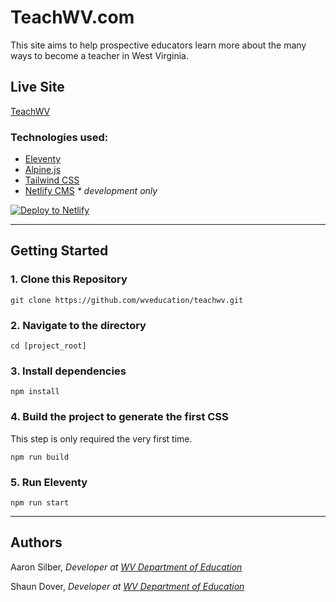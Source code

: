 # TeachWV.com
This site aims to help prospective educators learn more about the many ways to become a teacher in West Virginia.

## Live Site
[TeachWV](https://teachwv.com)

### Technologies used:

- [Eleventy](https://www.11ty.dev/)
- [Alpine.js](https://github.com/alpinejs/alpine)
- [Tailwind CSS](https://tailwindcss.com/)
- [Netlify CMS](https://www.netlifycms.org/) _* development only_


<a href="https://app.netlify.com/start/deploy?repository=https://github.com/wveducation/teachwv&amp;stack=cms"><img src="https://www.netlify.com/img/deploy/button.svg" alt="Deploy to Netlify" /></a>

------

## Getting Started

### 1\. Clone this Repository

```
git clone https://github.com/wveducation/teachwv.git
```

### 2\. Navigate to the directory

```
cd [project_root]
```

### 3\. Install dependencies

```
npm install
```

### 4\. Build the project to generate the first CSS

This step is only required the very first time.

```
npm run build
```

### 5\. Run Eleventy

```
npm run start
```

------

## Authors

Aaron Silber, *Developer at [WV Department of Education](https://wvde.us)*

Shaun Dover, *Developer at [WV Department of Education](https://wvde.us)*
